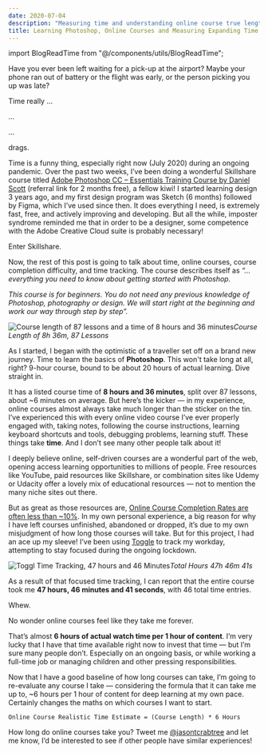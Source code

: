 ```yaml
---
date: 2020-07-04
description: "Measuring time and understanding online course true lengths. Alternative title: Time is wack, and impossible to predict."
title: Learning Photoshop, Online Courses and Measuring Expanding Time
---
```


import BlogReadTime from "@/components/utils/BlogReadTime";

<BlogReadTime readTime="2:45"/>

Have you ever been left waiting for a pick-up at the airport? Maybe your phone ran out of battery or the flight was early, or the person picking you up was late?

Time really ...

...

...

drags.

Time is a funny thing, especially right now (July 2020) during an ongoing pandemic. Over the past two weeks, I’ve been doing a wonderful Skillshare course titled [Adobe Photoshop CC – Essentials Training Course by Daniel Scott](https://skl.sh/2B9l1BA) (referral link for 2 months free), a fellow kiwi! I started learning design 3 years ago, and my first design program was Sketch (6 months) followed by Figma, which I’ve used since then. It does everything I need, is extremely fast, free, and actively improving and developing. But all the while, imposter syndrome reminded me that in order to be a designer, some competence with the Adobe Creative Cloud suite is probably necessary!

Enter Skillshare.

Now, the rest of this post is going to talk about time, online courses, course completion difficulty, and time tracking. The course describes itself as *“… everything you need to know about getting started with Photoshop.*

*This course is for beginners. You do not need any previous knowledge of Photoshop, photography or design. We will start right at the beginning and work our way through step by step”.*

![Course length of 87 lessons and a time of 8 hours and 36 minutes](https://res.cloudinary.com/jasontcrabtree/image/upload/v1593954083/Portfolio-2020/Screenshot_2020-07-03_at_21.24.39.png)*Course Length of 8h 36m, 87 Lessons*

As I started, I began with the optimistic of a traveller set off on a brand new journey. Time to learn the basics of **Photoshop**. This won't take long at all, right? 9-hour course, bound to be about 20 hours of actual learning. Dive straight in.

It has a listed course time of **8 hours and 36 minutes**, split over 87 lessons, about ~6 minutes on average. But here’s the kicker — in my experience, online courses almost always take much longer than the sticker on the tin. I’ve experienced this with every online video course I’ve ever properly engaged with, taking notes, following the course instructions, learning keyboard shortcuts and tools, debugging problems, learning stuff. These things take **time**. And I don’t see many other people talk about it!

I deeply believe online, self-driven courses are a wonderful part of the web, opening access learning opportunities to millions of people. Free resources like YouTube, paid resources like Skillshare, or combination sites like Udemy or Udacity offer a lovely mix of educational resources — not to mention the many niche sites out there.

But as great as those resources are, [Online Course Completion Rates are often less than ~10%](https://elearningindustry.com/increase-completion-rates-online-course-5-ways). In my own personal experience, a big reason for why I have left courses unfinished, abandoned or dropped, it’s due to my own misjudgment of how long those courses will take. But for this project, I had an ace up my sleeve! I’ve been using [Toggle](https://toggl.com/) to track my workday, attempting to stay focused during the ongoing lockdown.

![Toggl Time Tracking, 47 hours and 46 Minutes](https://res.cloudinary.com/jasontcrabtree/image/upload/v1593963916/Portfolio-2020/Screenshot_2020-07-05_at_16.44.59.png)*Total Hours 47h 46m 41s*

As a result of that focused time tracking, I can report that the entire course took me **47 hours, 46 minutes and 41 seconds**, with 46 total time entries.

Whew.

No wonder online courses feel like they take me forever.

That’s almost **6 hours of actual watch time per 1 hour of content**. I’m very lucky that I have that time available right now to invest that time — but I’m sure many people don’t. Especially on an ongoing basis, or while working a full-time job or managing children and other pressing responsibilities.

Now that I have a good baseline of how long courses can take, I’m going to re-evaluate any course I take — considering the formula that it can take me up to,  ~6 hours per 1 hour of content for deep learning at my own pace. Certainly changes the maths on which courses I want to start.

`Online Course Realistic Time Estimate = (Course Length) * 6 Hours`

How long do online courses take you? Tweet me [@jasontcrabtree](https://twitter.com/@jasontcrabtree) and let me know, I’d be interested to see if other people have similar experiences!

